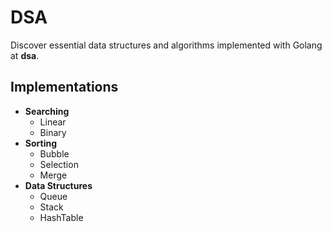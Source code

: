 # DSA
Discover essential data structures and algorithms implemented with Golang at **dsa**. 

## Implementations
- **Searching**
    - Linear
    - Binary
- **Sorting**
    - Bubble
    - Selection
    - Merge
- **Data Structures**
    - Queue
    - Stack
    - HashTable